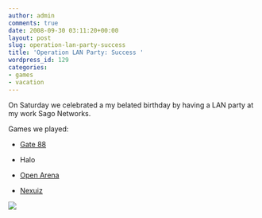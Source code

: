 ```yaml
---
author: admin
comments: true
date: 2008-09-30 03:11:20+00:00
layout: post
slug: operation-lan-party-success
title: 'Operation LAN Party: Success '
wordpress_id: 129
categories:
- games
- vacation
---
```


On Saturday we celebrated a my belated birthday by having a LAN party at my work Sago Networks.

Games we played:



	
  * [Gate 88](http://www.queasygames.com/gate88/)

	
  * Halo

	
  * [Open Arena](http://openarena.ws/)

	
  * [Nexuiz](http://www.alientrap.org/nexuiz/)


[![](/uploads/pict0390-300x225.jpg)](/uploads/pict0390.jpg)
